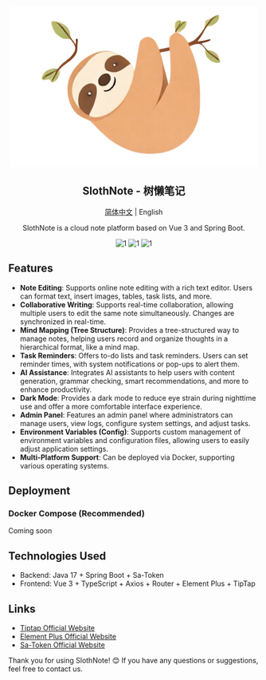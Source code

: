 <div align="center">
<img src="./image-removebg-preview.png" alt="logo">
<h2 align="center">SlothNote - 树懒笔记</h2>
  <p>
  <a href="./README-cn.md">简体中文</a>  |  English
  </p>
<div>
<p>SlothNote is a cloud note platform based on Vue 3 and Spring Boot.</p>
</div>

<div>
  <img src="https://img.shields.io/badge/Project-Sloth-brightgreen"  alt="1"/>
  <img src="https://img.shields.io/badge/License-Apache2.0-blue"  alt="1"/>
  <img src="https://img.shields.io/badge/Version-1.0.0-orange"  alt="1"/>
</div>

</div>

## Features

- **Note Editing**: Supports online note editing with a rich text editor. Users can format text, insert images, tables, task lists, and more.
- **Collaborative Writing**: Supports real-time collaboration, allowing multiple users to edit the same note simultaneously. Changes are synchronized in real-time.
- **Mind Mapping (Tree Structure)**: Provides a tree-structured way to manage notes, helping users record and organize thoughts in a hierarchical format, like a mind map.
- **Task Reminders**: Offers to-do lists and task reminders. Users can set reminder times, with system notifications or pop-ups to alert them.
- **AI Assistance**: Integrates AI assistants to help users with content generation, grammar checking, smart recommendations, and more to enhance productivity.
- **Dark Mode**: Provides a dark mode to reduce eye strain during nighttime use and offer a more comfortable interface experience.
- **Admin Panel**: Features an admin panel where administrators can manage users, view logs, configure system settings, and adjust tasks.
- **Environment Variables (Config)**: Supports custom management of environment variables and configuration files, allowing users to easily adjust application settings.
- **Multi-Platform Support**: Can be deployed via Docker, supporting various operating systems.

## Deployment

### Docker Compose (Recommended)

Coming soon

## Technologies Used

- Backend: Java 17 + Spring Boot + Sa-Token
- Frontend: Vue 3 + TypeScript + Axios + Router + Element Plus + TipTap

## Links

- [Tiptap Official Website](https://tiptap.dev)
- [Element Plus Official Website](https://element-plus.org)
- [Sa-Token Official Website](https://sa-token.cc/index.html)

Thank you for using SlothNote! 😊 If you have any questions or suggestions, feel free to contact us.
